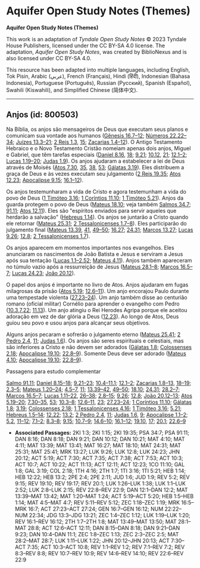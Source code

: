 # Aquifer Open Study Notes (Themes)

**Aquifer Open Study Notes (Themes)**

This work is an adaptation of *Tyndale Open Study Notes* © 2023 Tyndale House Publishers, licensed under the CC BY\-SA 4\.0 license. The adaptation, *Aquifer Open Study Notes*, was created by BiblioNexus and is also licensed under CC BY\-SA 4\.0\.

This resource has been adapted into multiple languages, including English, Tok Pisin, Arabic (عربي), French (Français), Hindi (हिंदी), Indonesian (Bahasa Indonesia), Portuguese (Português), Russian (Русский), Spanish (Español), Swahili (Kiswahili), and Simplified Chinese (简体中文).



--------------------------------

## Anjos (id: 800503)

Na Bíblia, os anjos são mensageiros de Deus que executam seus planos e comunicam sua vontade aos humanos ([Gênesis 16\.7–12](https://ref.ly/Gen16:7-Gen16:12); [Números 22\.22–34](https://ref.ly/Num22:22-Num22:34); [Juízes 13\.3–21](https://ref.ly/Judg13:3-Judg13:21); [2 Reis 1\.3](https://ref.ly/2Kgs1:3), [15](https://ref.ly/2Kgs1:15); [Zacarias 1\.4–12](https://ref.ly/Zech1:4-Zech1:12)). O Antigo Testamento Hebraico e o Novo Testamento Cristão nomeiam apenas dois anjos, Miguel e Gabriel, que têm tarefas especiais ([Daniel 8\.16](https://ref.ly/Dan8:16), [18](https://ref.ly/Dan8:18); [9\.21](https://ref.ly/Dan9:21); [10\.12](https://ref.ly/Dan10:12), [21](https://ref.ly/Dan10:21); [12\.1–2](https://ref.ly/Dan12:1-Dan12:2); [Lucas 1\.19–20](https://ref.ly/Luke1:19-Luke1:20); [Judas 1\.9](https://ref.ly/Jude1:9)). Os anjos ajudaram a estabelecer a lei de Deus através de Moisés ([Atos 7\.30](https://ref.ly/Acts7:30), [35](https://ref.ly/Acts7:35), [38](https://ref.ly/Acts7:38), [53](https://ref.ly/Acts7:53); [Gálatas 3\.19](https://ref.ly/Gal3:19)). Eles distribuem a graça de Deus e às vezes executam seu julgamento ([2 Reis 19\.35](https://ref.ly/2Kgs19:35); [Atos 12\.23](https://ref.ly/Acts12:23); [Apocalipse 9\.15](https://ref.ly/Rev9:15); [16\.1–12](https://ref.ly/Rev16:1-Rev16:12)).

Os anjos testemunharam a vida de Cristo e agora testemunham a vida do povo de Deus ([1 Timóteo 3\.16](https://ref.ly/1Tim3:16); [1 Coríntios 11\.10](https://ref.ly/1Cor11:10); [1 Timóteo 5\.21](https://ref.ly/1Tim5:21)). Anjos da guarda protegem o povo de Deus ([Mateus 18\.10](https://ref.ly/Matt18:10); veja também [Salmos 34\.7](https://ref.ly/Ps34:7); [91\.11](https://ref.ly/Ps91:11); [Atos 12\.11](https://ref.ly/Acts12:11)). Eles são "espíritos enviados para servir aqueles que herdarão a salvação" ([Hebreus 1\.14](https://ref.ly/Heb1:14)). Os anjos se juntarão a Cristo quando ele retornar ([Mateus 25\.31](https://ref.ly/Matt25:31); [2 Tessalonicenses 1\.7–8](https://ref.ly/2Thess1:7-2Thess1:8)). Eles participarão do julgamento final ([Mateus 13\.39](https://ref.ly/Matt13:39), [41](https://ref.ly/Matt13:41), [49–50](https://ref.ly/Matt13:49-Matt13:50); [16\.27](https://ref.ly/Matt16:27); [24\.31](https://ref.ly/Matt24:31); [Marcos 13\.27](https://ref.ly/Mark13:27); [Lucas 9\.26](https://ref.ly/Luke9:26); [12\.8](https://ref.ly/Luke12:8); [2 Tessalonicenses 1\.7](https://ref.ly/2Thess1:7)).

Os anjos aparecem em momentos importantes nos evangelhos. Eles anunciaram os nascimentos de João Batista e Jesus e serviram a Jesus após sua tentação ([Lucas 1\.1–2\.52](https://ref.ly/Luke1:1-Luke2:52); [Mateus 4\.11](https://ref.ly/Matt4:11)). Anjos também apareceram no túmulo vazio após a ressurreição de Jesus ([Mateus 28\.1–8](https://ref.ly/Matt28:1-Matt28:8); [Marcos 16\.5–7](https://ref.ly/Mark16:5-Mark16:7); [Lucas 24\.23](https://ref.ly/Luke24:23); [João 20\.12](https://ref.ly/John20:12)).

O papel dos anjos é importante no livro de Atos. Anjos ajudaram em fugas milagrosas da prisão ([Atos 5\.19](https://ref.ly/Acts5:19); [12\.6–11](https://ref.ly/Acts12:6-Acts12:11)). Um anjo encorajou Paulo durante uma tempestade violenta ([27\.23–24](https://ref.ly/Acts27:23-Acts27:24)). Um anjo também disse ao centurião romano (oficial militar) Cornélio para aprender o evangelho com Pedro ([10\.3](https://ref.ly/Acts10:3),[7](https://ref.ly/Acts10:7),[22](https://ref.ly/Acts10:22); [11\.13](https://ref.ly/Acts11:13)). Um anjo atingiu o Rei Herodes Agripa porque ele aceitou adoração em vez de dar glória a Deus ([12\.23](https://ref.ly/Acts12:23)). Ao longo de Atos, Deus guiou seu povo e usou anjos para alcançar seus objetivos.

Alguns anjos pecaram e sofrerão o julgamento eterno ([Mateus 25\.41](https://ref.ly/Matt25:41); [2 Pedro 2\.4](https://ref.ly/2Pet2:4), [11](https://ref.ly/2Pet2:11); [Judas 1\.6](https://ref.ly/Jude1:6)). Os anjos são seres espirituais e celestiais, mas são inferiores a Cristo e não devem ser adorados ([Gálatas 1\.8](https://ref.ly/Gal1:8); [Colossenses 2\.18](https://ref.ly/Col2:18); [Apocalipse 19\.10](https://ref.ly/Rev19:10); [22\.8–9](https://ref.ly/Rev22:8-Rev22:9)). Somente Deus deve ser adorado ([Mateus 4\.10](https://ref.ly/Matt4:10); [Apocalipse 19\.10](https://ref.ly/Rev19:10); [22\.8–9](https://ref.ly/Rev22:8-Rev22:9)).

Passagens para estudo complementar

[Salmo 91\.11](https://ref.ly/Ps91:11); [Daniel 8\.15–18](https://ref.ly/Dan8:15-Dan8:18); [9\.21–23](https://ref.ly/Dan9:21-Dan9:23); [10\.4–11\.1](https://ref.ly/Dan10:4-Dan11:1); [12\.1–2](https://ref.ly/Dan12:1-Dan12:2); [Zacarias 1\.8–13](https://ref.ly/Zech1:8-Zech1:13), [18–19](https://ref.ly/Zech1:18-Zech1:19); [2\.3–5](https://ref.ly/Zech2:3-Zech2:5); [Mateus 1\.20–24](https://ref.ly/Matt1:20-Matt1:24); [4\.5–7](https://ref.ly/Matt4:5-Matt4:7), [11](https://ref.ly/Matt4:11); [13\.39–42](https://ref.ly/Matt13:39-Matt13:42), [49–50](https://ref.ly/Matt13:49-Matt13:50); [18\.10](https://ref.ly/Matt18:10); [24\.31](https://ref.ly/Matt24:31); [28\.2–7](https://ref.ly/Matt28:2-Matt28:7); [Marcos 16\.5–7](https://ref.ly/Mark16:5-Mark16:7); [Lucas 1\.11–22](https://ref.ly/Luke1:11-Luke1:22), [26–38](https://ref.ly/Luke1:26-Luke1:38); [2\.8–15](https://ref.ly/Luke2:8-Luke2:15); [9\.26](https://ref.ly/Luke9:26); [12\.8](https://ref.ly/Luke12:8); [João 20\.12–13](https://ref.ly/John20:12-John20:13); [Atos 5\.19–20](https://ref.ly/Acts5:19-Acts5:20); [7\.30–35](https://ref.ly/Acts7:30-Acts7:35), [53](https://ref.ly/Acts7:53); [10\.3–8](https://ref.ly/Acts10:3-Acts10:8); [12\.6–11](https://ref.ly/Acts12:6-Acts12:11), [23](https://ref.ly/Acts12:23); [27\.23–24](https://ref.ly/Acts27:23-Acts27:24); [1 Coríntios 11\.10](https://ref.ly/1Cor11:10); [Gálatas 1\.8](https://ref.ly/Gal1:8); [3\.19](https://ref.ly/Gal3:19); [Colossenses 2\.18](https://ref.ly/Col2:18); [1 Tessalonicenses 4\.16](https://ref.ly/1Thess4:16); [1 Timóteo 3\.16](https://ref.ly/1Tim3:16); [5\.21](https://ref.ly/1Tim5:21); [Hebreus 1\.5–14](https://ref.ly/Heb1:5-Heb1:14); [12\.22](https://ref.ly/Heb12:22); [13\.2](https://ref.ly/Heb13:2); [2 Pedro 2\.4](https://ref.ly/2Pet2:4), [11](https://ref.ly/2Pet2:11); [Judas 1\.6](https://ref.ly/Jude1:6), [9](https://ref.ly/Jude1:9); [Apocalipse 1\.1–2](https://ref.ly/Rev1:1-Rev1:2); [5\.2](https://ref.ly/Rev5:2), [11–12](https://ref.ly/Rev5:11-Rev5:12); [7\.1–2](https://ref.ly/Rev7:1-Rev7:2); [8\.3–8](https://ref.ly/Rev8:3-Rev8:8); [9\.15](https://ref.ly/Rev9:15); [10\.7–9](https://ref.ly/Rev10:7-Rev10:9); [14\.6–10](https://ref.ly/Rev14:6-Rev14:10); [16\.1–12](https://ref.ly/Rev16:1-Rev16:12); [19\.10](https://ref.ly/Rev19:10), [17](https://ref.ly/Rev19:17); [20\.1](https://ref.ly/Rev20:1); [22\.6–9](https://ref.ly/Rev22:6-Rev22:9)

* **Associated Passages:** 2KI 1:3; 2KI 1:15; 2KI 19:35; PSA 34:7; PSA 91:11; DAN 8:16; DAN 8:18; DAN 9:21; DAN 10:12; DAN 10:21; MAT 4:10; MAT 4:11; MAT 13:39; MAT 13:41; MAT 16:27; MAT 18:10; MAT 24:31; MAT 25:31; MAT 25:41; MRK 13:27; LUK 9:26; LUK 12:8; LUK 24:23; JHN 20:12; ACT 5:19; ACT 7:30; ACT 7:35; ACT 7:38; ACT 7:53; ACT 10:3; ACT 10:7; ACT 10:22; ACT 11:13; ACT 12:11; ACT 12:23; 1CO 11:10; GAL 1:8; GAL 3:19; COL 2:18; 1TH 4:16; 2TH 1:7; 1TI 3:16; 1TI 5:21; HEB 1:14; HEB 12:22; HEB 13:2; 2PE 2:4; 2PE 2:11; JUD 1:6; JUD 1:9; REV 5:2; REV 9:15; REV 19:10; REV 19:17; REV 20:1; LUK 1:26–LUK 1:38; LUK 1:1–LUK 2:52; LUK 2:8–LUK 2:15; REV 22:8–REV 22:9; DAN 12:1–DAN 12:2; MAT 13:39–MAT 13:42; MAT 1:20–MAT 1:24; ACT 5:19–ACT 5:20; HEB 1:5–HEB 1:14; MAT 4:5–MAT 4:7; REV 5:11–REV 5:12; ZEC 1:18–ZEC 1:19; MRK 16:5–MRK 16:7; ACT 27:23–ACT 27:24; GEN 16:7–GEN 16:12; NUM 22:22–NUM 22:34; JDG 13:3–JDG 13:21; ZEC 1:4–ZEC 1:12; LUK 1:19–LUK 1:20; REV 16:1–REV 16:12; 2TH 1:7–2TH 1:8; MAT 13:49–MAT 13:50; MAT 28:1–MAT 28:8; ACT 12:6–ACT 12:11; DAN 8:15–DAN 8:18; DAN 9:21–DAN 9:23; DAN 10:4–DAN 11:1; ZEC 1:8–ZEC 1:13; ZEC 2:3–ZEC 2:5; MAT 28:2–MAT 28:7; LUK 1:11–LUK 1:22; JHN 20:12–JHN 20:13; ACT 7:30–ACT 7:35; ACT 10:3–ACT 10:8; REV 1:1–REV 1:2; REV 7:1–REV 7:2; REV 8:3–REV 8:8; REV 10:7–REV 10:9; REV 14:6–REV 14:10; REV 22:6–REV 22:9

